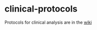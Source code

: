 # clinical-protocols
Protocols for clinical analysis are in the [wiki](https://github.com/NYU-BFX/clinical-protocols/wiki)
